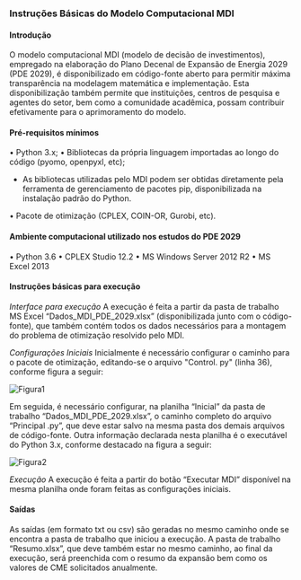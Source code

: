 ### Instruções Básicas do Modelo Computacional MDI   

#### Introdução
O modelo computacional MDI (modelo de decisão de investimentos), empregado na elaboração do Plano Decenal de Expansão de Energia 2029 (PDE 2029), é disponibilizado em código-fonte aberto para permitir máxima transparência na modelagem matemática e implementação. Esta disponibilização também permite que instituições, centros de pesquisa e agentes do setor, bem como a comunidade acadêmica, possam contribuir efetivamente para o aprimoramento do modelo.


#### Pré-requisitos mínimos

• Python 3.x;
• Bibliotecas da própria linguagem importadas ao longo do código (pyomo, openpyxl, etc);
* As bibliotecas utilizadas pelo MDI podem ser obtidas diretamente pela ferramenta de gerenciamento de pacotes pip, disponibilizada na instalação padrão do Python.

• Pacote de otimização (CPLEX, COIN-OR, Gurobi, etc).


#### Ambiente computacional utilizado nos estudos do PDE 2029
•	Python 3.6
•	CPLEX Studio 12.2
•	MS Windows Server 2012 R2
•	MS Excel 2013

#### Instruções básicas para execução


_Interface para execução_
A execução é feita a partir da pasta de trabalho MS Excel “Dados_MDI_PDE_2029.xlsx” (disponibilizada junto com o código-fonte), que também contém todos os dados necessários para a montagem do problema de otimização resolvido pelo MDI.

_Configurações Iniciais_
Inicialmente é necessário configurar o caminho para o pacote de otimização, editando-se o arquivo "Control. py" (linha 36), conforme figura a seguir:

![Figura1](https://user-images.githubusercontent.com/16821891/70325274-63bb8b00-1810-11ea-803f-d613413e63f6.png?raw=true "Editar Control.py")

Em seguida, é necessário configurar, na planilha “Inicial” da pasta de trabalho “Dados_MDI_PDE_2029.xlsx”, o caminho completo do arquivo “Principal .py”, que deve estar salvo na mesma pasta dos demais arquivos de código-fonte. Outra informação declarada nesta planilha é o executável do Python 3.x, conforme destacado na figura a seguir:

![Figura2](https://user-images.githubusercontent.com/16821891/70325410-ab421700-1810-11ea-91b2-3f3422a4930b.png?raw=true "Editar Principal.py")


_Execução_
A execução é feita a partir do botão “Executar MDI” disponível na mesma planilha onde foram feitas as configurações iniciais.

#### Saídas
As saídas (em formato txt ou csv) são geradas no mesmo caminho onde se encontra a pasta de trabalho que iniciou a execução.
A pasta de trabalho “Resumo.xlsx”, que deve também estar no mesmo caminho, ao final da execução, será preenchida com o resumo da expansão bem como os valores de CME solicitados anualmente.

